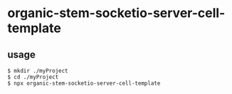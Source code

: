 # organic-stem-socketio-server-cell-template



## usage

```
$ mkdir ./myProject
$ cd ./myProject
$ npx organic-stem-socketio-server-cell-template
```
